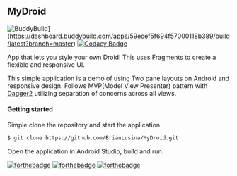 ## MyDroid

![BuddyBuild](https://dashboard.buddybuild.com/api/statusImage?appID=59ecef5f694f57000118b389&branch=master&build=latest)](https://dashboard.buddybuild.com/apps/59ecef5f694f57000118b389/build/latest?branch=master)
[![Codacy Badge](https://api.codacy.com/project/badge/Grade/ef43a4c10bac4be2b35cbb9773d04513)](https://www.codacy.com/app/BrianLusina/MyDroid?utm_source=github.com&amp;utm_medium=referral&amp;utm_content=BrianLusina/MyDroid&amp;utm_campaign=Badge_Grade)

App that lets you style your own Droid! This uses Fragments to create a flexible and responsive UI.

This simple application is a demo of using Two pane layouts on Android and responsive design. Follows MVP(Model View Presenter) pattern with [Dagger2]() utilizing separation of concerns across all views.

#### Getting started

Simple clone the repository and start the application

```bash
$ git clone https://github.com/BrianLusina/MyDroid.git

```

Open the application in Android Studio, build and run.


[![forthebadge](http://forthebadge.com/images/badges/built-for-android.svg)](http://forthebadge.com)
[![forthebadge](http://forthebadge.com/images/badges/as-seen-on-tv.svg)](http://forthebadge.com)
[![forthebadge](http://forthebadge.com/images/badges/built-with-love.svg)](http://forthebadge.com)